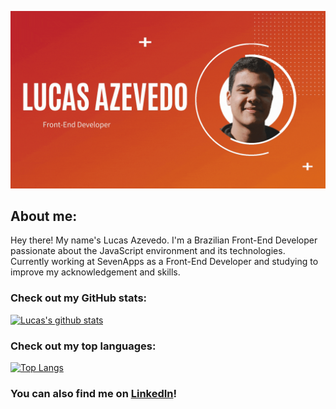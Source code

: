 ![Header](https://raw.githubusercontent.com/lucasbazev/lucasbazev/main/github-profile-gif.gif "Header")

## About me:
Hey there! My name's Lucas Azevedo. I'm a Brazilian Front-End Developer passionate about the JavaScript environment and its technologies. Currently working at SevenApps as a Front-End Developer and studying to improve my acknowledgement and skills.

### Check out my GitHub stats:
[![Lucas's github stats](https://github-readme-stats.vercel.app/api?username=lucasbazev)](https://github.com/anuraghazra/github-readme-stats)

### Check out my top languages:
[![Top Langs](https://github-readme-stats.vercel.app/api/top-langs/?username=lucasbazev&layout=compact)](https://github.com/anuraghazra/github-readme-stats)

### You can also find me on [LinkedIn](https://www.linkedin.com/in/lucasbazev)!
